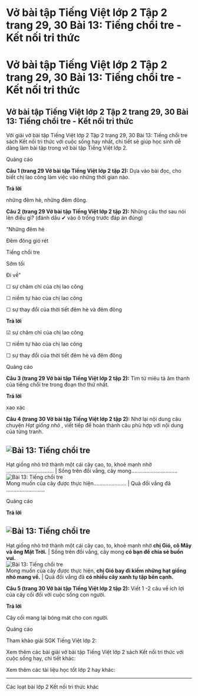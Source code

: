 # Vở bài tập Tiếng Việt lớp 2 Tập 2 trang 29, 30 Bài 13: Tiếng chổi tre - Kết nối tri thức

# Vở bài tập Tiếng Việt lớp 2 Tập 2 trang 29, 30 Bài 13: Tiếng chổi tre - Kết nối tri thức

## Vở bài tập Tiếng Việt lớp 2 Tập 2 trang 29, 30 Bài 13: Tiếng chổi tre - Kết nối tri thức

Với giải vở bài tập Tiếng Việt lớp 2 Tập 2 trang 29, 30 Bài 13: Tiếng chổi tre sách Kết nối tri thức với cuộc sống hay nhất, chi tiết sẽ giúp học sinh dễ dàng làm bài tập trong vở bài tập Tiếng Việt lớp 2.

Quảng cáo

**Câu 1 (trang 29 Vở bài tập Tiếng Việt lớp 2 tập 2):** Dựa vào bài đọc, cho biết chị lao công làm việc vào những thời gian nào.

**Trả lời**

những đêm hè, những đêm đông.

**Câu 2 (trang 29 Vở bài tập Tiếng Việt lớp 2 tập 2):** Những câu thơ sau nói lên điều gì? (đánh dấu ✔ vào ô trống trước đáp án đúng)

“Những đêm hè

Đêm đông gió rét

Tiếng chổi tre

Sớm tối

Đi về”

☐ sự chăm chỉ của chị lao công

☐ niềm tự hào của chị lao công

☐ sự thay đổi của thời tiết đêm hè và đêm đông

**Trả lời**

☑ sự chăm chỉ của chị lao công

☐ niềm tự hào của chị lao công

☐ sự thay đổi của thời tiết đêm hè và đêm đông

Quảng cáo

**Câu 3 (trang 29 Vở bài tập Tiếng Việt lớp 2 tập 2):** Tìm từ miêu tả âm thanh của tiếng chổi tre trong đoạn thơ thứ nhất.

**Trả lời**

xao xác

**Câu 4 (trang 30 Vở bài tập Tiếng Việt lớp 2 tập 2):** Nhớ lại nội dung câu chuyện _Hạt giống nhỏ_ , viết tiếp để hoàn thành câu phù hợp với nội dung của từng tranh.

![Bài 13: Tiếng chổi tre](https://vietjack.com/vbt-tieng-viet-2-kn/images/bai-13-tieng-choi-tre-35177.png)  
---  
Hạt giống nhỏ trở thành một cái cây cao, to, khoẻ mạnh nhờ …............................. |  Sống trên đồi vắng, cây mong…............................  
![Bài 13: Tiếng chổi tre](https://vietjack.com/vbt-tieng-viet-2-kn/images/bai-13-tieng-choi-tre-35178.png)  
Mong muốn của cây được thực hiện………............. |  Quả đồi vắng đã ………..........…….  
  
Quảng cáo

**Trả lời**

![Bài 13: Tiếng chổi tre](https://vietjack.com/vbt-tieng-viet-2-kn/images/bai-13-tieng-choi-tre-35179.png)  
---  
Hạt giống nhỏ trở thành một cái cây cao, to, khoẻ mạnh nhờ **chị Gió, cô Mây và ông Mặt Trời.** |  Sống trên đồi vắng, cây mong **có bạn để chia sẻ buồn vui.**  
![Bài 13: Tiếng chổi tre](https://vietjack.com/vbt-tieng-viet-2-kn/images/bai-13-tieng-choi-tre-35180.png)  
Mong muốn của cây được thực hiện, **chị Gió bay đi kiếm những hạt giống nhỏ mang về.** |  Quả đồi vắng đã **có nhiều cây xanh tụ tập bên cạnh.**  
  
**Câu 5 (trang 30 Vở bài tập Tiếng Việt lớp 2 tập 2):** Viết 1 -2 câu về ích lợi của cây cối đối với cuộc sống con người.

**Trả lời**

Cây cối mang lại bóng mát cho con người.

Quảng cáo

Tham khảo giải SGK Tiếng Việt lớp 2:

Xem thêm các bài giải vở bài tập Tiếng Việt lớp 2 sách Kết nối tri thức với cuộc sống hay, chi tiết khác:

Xem thêm các tài liệu học tốt lớp 2 hay khác:

* * *

Các loạt bài lớp 2 Kết nối tri thức khác
